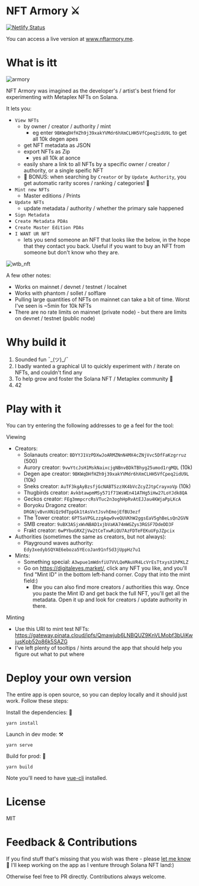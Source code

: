 # NFT Armory ⚔️
[![Netlify Status](https://api.netlify.com/api/v1/badges/e72242bb-e6ae-4406-a4ff-a162631efc93/deploy-status)](https://app.netlify.com/sites/sharp-euclid-d77d5a/deploys)

You can access a live version at www.nftarmory.me.

# What is itt
![armory](./misc/armory.png)

NFT Armory was imagined as the developer's / artist's best friend for experimenting with Metaplex NFTs on Solana.

It lets you:
- `View NFTs`
  - by owner / creator / authority / mint
    - eg enter `9BKWqDHfHZh9j39xakYVMdr6hXmCLHH5VfCpeq2idU9L` to get all 10k degen apes
  - get NFT metadata as JSON
  - export NFTs as Zip
    - yes all 10k at aonce
  - easily share a link to all NFTs by a specific owner / creator / authority, or a single speific NFT
  - 💎 BONUS: when searching by `Creator` or by `Update Authority`, you get automatic rarity scores / ranking / categories! 💎 
- `Mint new NFTs`
  - Master editions / Prints
- `Update NFTs`
  - update metadata / authority / whether the primary sale happened
- `Sign Metadata`
- `Create Metadata PDAs`
- `Create Master Edition PDAs`
- `I WANT UR NFT`
  - lets you send someone an NFT that looks like the below, in the hope that they contact you back. Useful if you want to buy an NFT from someone but don't know who they are.

![wtb_nft](./misc/wtb_nft.png)

A few other notes:
- Works on mainnet / devnet / testnet / localnet
- Works with phantom / sollet / solflare
- Pulling large quantities of NFTs on mainnet can take a bit of time. Worst I've seen is ~5min for 10k NFTs
- There are no rate limits on mainnet (private node) - but there are limits on devnet / testnet (public node)

# Why build it
1) Sounded fun ¯\_(ツ)_/¯
2) I badly wanted a graphical UI to quickly experiment with / iterate on NFTs, and couldn't find any
3) To help grow and foster the Solana NFT / Metaplex community 💪
4) 42

# Play with it
You can try entering the following addresses to ge a feel for the tool:

Viewing
- Creators:
  - Solanauts creator: `BDYYJ1VzPDXwJoARMZNnN4MX4cZNjVvc5DfFaKzgrruz` (500)
  - Aurory creator: `9vwYtcJsH1MskNaixcjgNBnvBDkTBhyg25umod1rgMQL` (10k)
  - Degen ape creator: `9BKWqDHfHZh9j39xakYVMdr6hXmCLHH5VfCpeq2idU9L` (10k)
  - Sneks creator: `AuTF3kgAyBzsfjGcNABTSzzXK4bVcZcyZJtpCrayxoVp` (10k)
  - Thugbirds creator: `AvkbtawpmMSy571f71WsWEn41ATHg5iHw27LoYJdk8QA`
  - Geckos creator: `FEg3mmpcrcRsVTuc2n3oghHpRvAtEJJau4KWjaPpLKcA`
  - Boryoku Dragonz creator: `DRGNjvBvnXNiQz9dTppGk1tAsVxtJsvhEmojEfBU3ezf`
  - The Tower creator: `6PTSaVPGLzzgAqw9veQUVKhW2ggsEaV5ghBeLsQn2GVN`
  - SMB creator: `9uBX3ASjxWvNBAD1xjbVaKA74mWGZys3RGSF7DdeDD3F`
  - Frakt creator: `6wPYbuGRXZjVw2tCeTxwRiQU7AzFDTeFEKuUFpJZpcix` 
- Authorities (sometimes the same as creators, but not always):
  - Playground waves authority: `Edy3xedybSQYAE6eboza5YEcoJan91nfSd3jUppHz7u1`
- Mints:
  - Something special: `A3wpue1mWdnfiU7VVLQeMAuVR4LcVrEsTtxysX1hPKLZ`
  - Go on https://digitaleyes.market/, click any NFT you like, and you'll find "Mint ID" in the bottom left-hand corner. Copy that into the mint field:)
    - Btw you can also find more creators / authorities this way. Once you paste the Mint ID and get back the full NFT, you'll get all the metadata. Open it up and look for creators / update authority in there.

Minting
- Use this URI to mint test NFTs: https://gateway.pinata.cloud/ipfs/Qmawjub6LNBQUZ9KnVLMobf3bUiKwjusKpb52p86k5SAZG
- I've left plenty of tooltips / hints around the app that should help you figure out what to put where

# Deploy your own version
The entire app is open source, so you can deploy locally and it should just work. Follow these steps:

Install the dependencies: 💽
```
yarn install
```
Launch in dev mode: ⚒️
```
yarn serve
```
Build for prod: 🚀
```
yarn build
```

Note you'll need to have [vue-cli](https://cli.vuejs.org/guide/installation.html) installed.

# License
MIT

# Feedback & Contributions
If you find stuff that's missing that you wish was there - please [let me know](https://twitter.com/_ilmoi) 🙏 I'll keep working on the app as I venture through Solana NFT land:)

Otherwise feel free to PR directly. Contributions always welcome.
